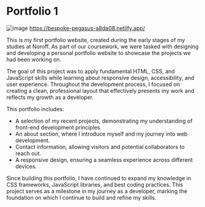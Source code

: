 # Portfolio 1

![image](https://github.com/ephraimdjeket/portfolio/assets/45997915/b4d634ae-0053-4bd5-858a-0839ab9fae6d)
https://bespoke-pegasus-a8da08.netlify.app/

This is my first portfolio website, created during the early stages of my studies at Noroff. As part of our coursework, we were tasked with designing and developing a personal portfolio website to showcase the projects we had been working on.

The goal of this project was to apply fundamental HTML, CSS, and JavaScript skills while learning about responsive design, accessibility, and user experience. Throughout the development process, I focused on creating a clean, professional layout that effectively presents my work and reflects my growth as a developer.

This portfolio includes:

- A selection of my recent projects, demonstrating my understanding of front-end development principles.
- An about section, where I introduce myself and my journey into web development.
- Contact information, allowing visitors and potential collaborators to reach out.
- A responsive design, ensuring a seamless experience across different devices.

Since building this portfolio, I have continued to expand my knowledge in CSS frameworks, JavaScript libraries, and best coding practices. This project serves as a milestone in my journey as a developer, marking the foundation on which I continue to build and refine my skills.


